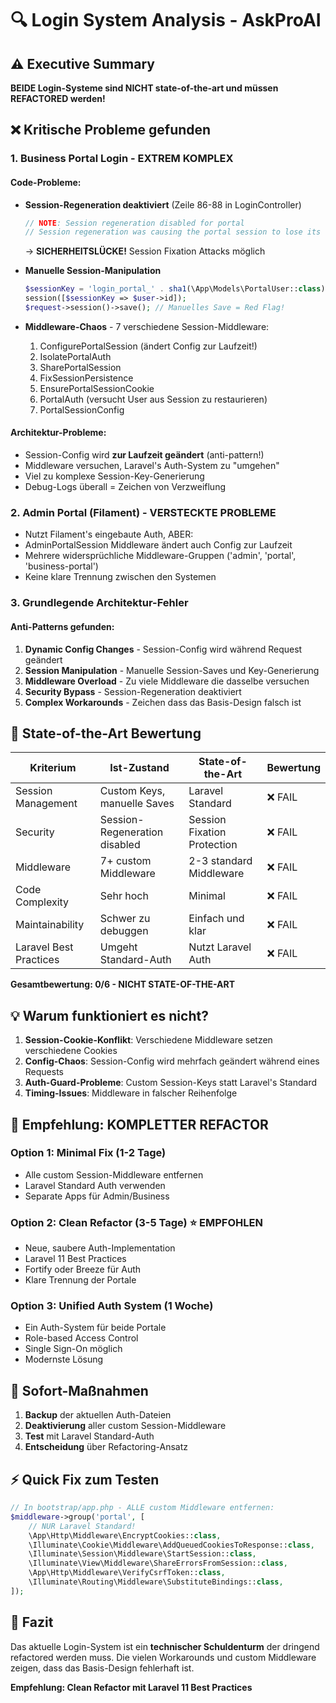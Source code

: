 # 🔍 Login System Analysis - AskProAI

## ⚠️ Executive Summary

**BEIDE Login-Systeme sind NICHT state-of-the-art und müssen REFACTORED werden!**

## ❌ Kritische Probleme gefunden

### 1. Business Portal Login - EXTREM KOMPLEX

#### Code-Probleme:
- **Session-Regeneration deaktiviert** (Zeile 86-88 in LoginController)
  ```php
  // NOTE: Session regeneration disabled for portal
  // Session regeneration was causing the portal session to lose its configuration
  ```
  → **SICHERHEITSLÜCKE!** Session Fixation Attacks möglich

- **Manuelle Session-Manipulation**
  ```php
  $sessionKey = 'login_portal_' . sha1(\App\Models\PortalUser::class);
  session([$sessionKey => $user->id]);
  $request->session()->save(); // Manuelles Save = Red Flag!
  ```

- **Middleware-Chaos** - 7 verschiedene Session-Middleware:
  1. ConfigurePortalSession (ändert Config zur Laufzeit!)
  2. IsolatePortalAuth
  3. SharePortalSession
  4. FixSessionPersistence
  5. EnsurePortalSessionCookie
  6. PortalAuth (versucht User aus Session zu restaurieren)
  7. PortalSessionConfig

#### Architektur-Probleme:
- Session-Config wird **zur Laufzeit geändert** (anti-pattern!)
- Middleware versuchen, Laravel's Auth-System zu "umgehen"
- Viel zu komplexe Session-Key-Generierung
- Debug-Logs überall = Zeichen von Verzweiflung

### 2. Admin Portal (Filament) - VERSTECKTE PROBLEME

- Nutzt Filament's eingebaute Auth, ABER:
- AdminPortalSession Middleware ändert auch Config zur Laufzeit
- Mehrere widersprüchliche Middleware-Gruppen ('admin', 'portal', 'business-portal')
- Keine klare Trennung zwischen den Systemen

### 3. Grundlegende Architektur-Fehler

#### Anti-Patterns gefunden:
1. **Dynamic Config Changes** - Session-Config wird während Request geändert
2. **Session Manipulation** - Manuelle Session-Saves und Key-Generierung
3. **Middleware Overload** - Zu viele Middleware die dasselbe versuchen
4. **Security Bypass** - Session-Regeneration deaktiviert
5. **Complex Workarounds** - Zeichen dass das Basis-Design falsch ist

## 🎯 State-of-the-Art Bewertung

| Kriterium | Ist-Zustand | State-of-the-Art | Bewertung |
|-----------|-------------|------------------|-----------|
| Session Management | Custom Keys, manuelle Saves | Laravel Standard | ❌ FAIL |
| Security | Session-Regeneration disabled | Session Fixation Protection | ❌ FAIL |
| Middleware | 7+ custom Middleware | 2-3 standard Middleware | ❌ FAIL |
| Code Complexity | Sehr hoch | Minimal | ❌ FAIL |
| Maintainability | Schwer zu debuggen | Einfach und klar | ❌ FAIL |
| Laravel Best Practices | Umgeht Standard-Auth | Nutzt Laravel Auth | ❌ FAIL |

**Gesamtbewertung: 0/6 - NICHT STATE-OF-THE-ART**

## 💡 Warum funktioniert es nicht?

1. **Session-Cookie-Konflikt**: Verschiedene Middleware setzen verschiedene Cookies
2. **Config-Chaos**: Session-Config wird mehrfach geändert während eines Requests
3. **Auth-Guard-Probleme**: Custom Session-Keys statt Laravel's Standard
4. **Timing-Issues**: Middleware in falscher Reihenfolge

## 🔧 Empfehlung: KOMPLETTER REFACTOR

### Option 1: Minimal Fix (1-2 Tage)
- Alle custom Session-Middleware entfernen
- Laravel Standard Auth verwenden
- Separate Apps für Admin/Business

### Option 2: Clean Refactor (3-5 Tage) ⭐ EMPFOHLEN
- Neue, saubere Auth-Implementation
- Laravel 11 Best Practices
- Fortify oder Breeze für Auth
- Klare Trennung der Portale

### Option 3: Unified Auth System (1 Woche)
- Ein Auth-System für beide Portale
- Role-based Access Control
- Single Sign-On möglich
- Modernste Lösung

## 📝 Sofort-Maßnahmen

1. **Backup** der aktuellen Auth-Dateien
2. **Deaktivierung** aller custom Session-Middleware
3. **Test** mit Laravel Standard-Auth
4. **Entscheidung** über Refactoring-Ansatz

## ⚡ Quick Fix zum Testen

```php
// In bootstrap/app.php - ALLE custom Middleware entfernen:
$middleware->group('portal', [
    // NUR Laravel Standard!
    \App\Http\Middleware\EncryptCookies::class,
    \Illuminate\Cookie\Middleware\AddQueuedCookiesToResponse::class,
    \Illuminate\Session\Middleware\StartSession::class,
    \Illuminate\View\Middleware\ShareErrorsFromSession::class,
    \App\Http\Middleware\VerifyCsrfToken::class,
    \Illuminate\Routing\Middleware\SubstituteBindings::class,
]);
```

## 🎯 Fazit

Das aktuelle Login-System ist ein **technischer Schuldenturm** der dringend refactored werden muss. Die vielen Workarounds und custom Middleware zeigen, dass das Basis-Design fehlerhaft ist.

**Empfehlung: Clean Refactor mit Laravel 11 Best Practices**